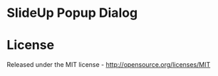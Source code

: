 # SlideUp Popup Dialog

# License

Released under the MIT license - http://opensource.org/licenses/MIT


